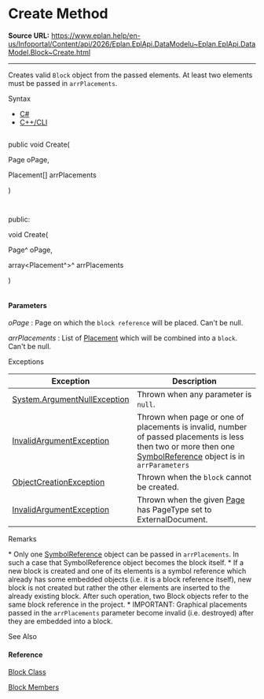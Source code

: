 # Create Method

**Source URL:** https://www.eplan.help/en-us/Infoportal/Content/api/2026/Eplan.EplApi.DataModelu~Eplan.EplApi.DataModel.Block~Create.html

---

Creates valid `Block` object from the passed elements. At least two elements must be passed in `arrPlacements`.

Syntax

- [C#](#i-syntax-CS)
- [C++/CLI](#i-syntax-CPP2005)

```
```
public void Create( 
   Page oPage,
   Placement[] arrPlacements
)
```
```

```
```
public:
void Create( 
   Page^ oPage,
   array<Placement^>^ arrPlacements
)
```
```

#### Parameters

*oPage*
:   Page on which the `block reference` will be placed. Can't be null.

*arrPlacements*
:   List of [Placement](Eplan.EplApi.DataModelu~Eplan.EplApi.DataModel.Placement.html) which will be combined into a `block`. Can't be null.

Exceptions

| Exception | Description |
| --- | --- |
| [System.ArgumentNullException](#) | Thrown when any parameter is `null`. |
| [InvalidArgumentException](Eplan.EplApi.DataModelu~Eplan.EplApi.DataModel.InvalidArgumentException.html) | Thrown when page or one of placements is invalid, number of passed placements is less then two or more then one [SymbolReference](Eplan.EplApi.DataModelu~Eplan.EplApi.DataModel.SymbolReference.html) object is in `arrParameters` |
| [ObjectCreationException](Eplan.EplApi.DataModelu~Eplan.EplApi.DataModel.ObjectCreationException.html) | Thrown when the `block` cannot be created. |
| [InvalidArgumentException](Eplan.EplApi.DataModelu~Eplan.EplApi.DataModel.InvalidArgumentException.html) | Thrown when the given [Page](Eplan.EplApi.DataModelu~Eplan.EplApi.DataModel.Page.html) has PageType set to ExternalDocument. |

Remarks

\* Only one [SymbolReference](Eplan.EplApi.DataModelu~Eplan.EplApi.DataModel.SymbolReference.html) object can be passed in `arrPlacements`. In such a case that SymbolReference object becomes the block itself. \* If a new block is created and one of its elements is a symbol reference which already has some embedded objects (i.e. it is a block reference itself), new block is not created but rather the other elements are inserted to the already existing block. After such operation, two Block objects refer to the same block reference in the project. \* IMPORTANT: Graphical placements passed in the `arrPlacements` parameter become invalid (i.e. destroyed) after they are embedded into a block.



See Also

#### Reference

[Block Class](Eplan.EplApi.DataModelu~Eplan.EplApi.DataModel.Block.html)
  
[Block Members](Eplan.EplApi.DataModelu~Eplan.EplApi.DataModel.Block_members.html)